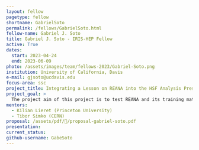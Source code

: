 ```yaml
---
layout: fellow
pagetype: fellow
shortname: GabrielSoto
permalink: /fellows/GabrielSoto.html
fellow-name: Gabriel J. Soto
title: Gabriel J. Soto - IRIS-HEP Fellow
active: True
dates:
  start: 2023-04-24
  end: 2023-06-09
photo: /assets/images/team/fellows-2023/Gabriel-Soto.png
institution: University of California, Davis
e-mail: gjsoto@ucdavis.edu
focus-area: ssc
project_title: Integrating a Lesson on REANA into the HSF Analysis Preservation Training
project_goal: >
  The project aim of this project is to test REANA and its training material. This study will result in improving the workshop, widening its usability, and mitigating difficult readability.
mentors:
  - Kilian Lieret (Princeton University)
  - Tibor Simko (CERN)
proposal: /assets/pdf//proposal-gabriel-soto.pdf
presentation:
current_status:
github-username: GabeSoto
---
```

